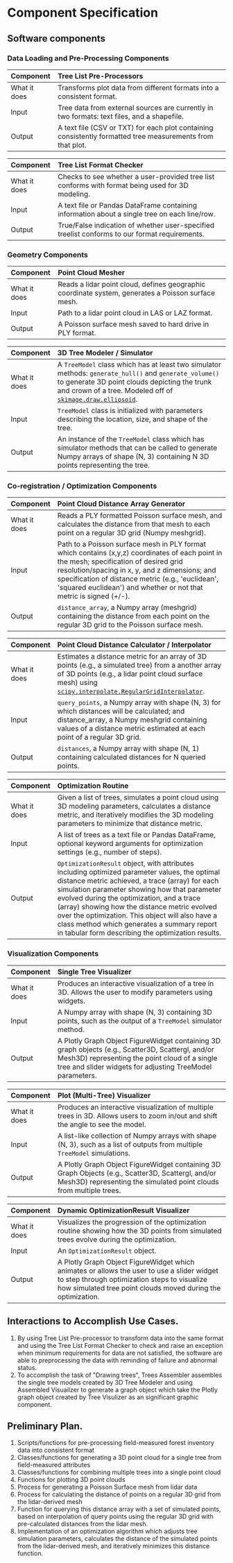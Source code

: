 # Component Specification

## Software components
### Data Loading and Pre-Processing Components
| Component | Tree List Pre-Processors |
| :-------- | :----------------------- |
| What it does | Transforms plot data from different formats into a consistent format. |
| Input | Tree data from external sources are currently in two formats: text files, and a shapefile. |
| Output | A text file (CSV or TXT) for each plot containing consistently formatted tree measurements from that plot. |

| Component | Tree List Format Checker |
| :-------- | :----------------------- |
| What it does | Checks to see whether a user-provided tree list conforms with format being used for 3D modeling. |
| Input | A text file or Pandas DataFrame containing information about a single tree on each line/row. |
| Output | True/False indication of whether user-specified treelist conforms to our format requirements. |

### Geometry Components
| Component | Point Cloud Mesher |
| :-------- | :----------------- |
| What it does | Reads a lidar point cloud, defines geographic coordinate system, generates a Poisson surface mesh. |
| Input | Path to a lidar point cloud in LAS or LAZ format. |
| Output | A Poisson surface mesh saved to hard drive in PLY format. |

| Component | 3D Tree Modeler / Simulator |
| :-------- | :-------------------------- |
| What it does | A `TreeModel` class which has at least two simulator methods: `generate_hull()` and `generate_volume()` to generate 3D point clouds depicting the trunk and crown of a tree. Modeled off of [`skimage.draw.ellipsoid`](https://github.com/scikit-image/scikit-image/blob/master/skimage/draw/draw3d.py#L5). |
| Input | `TreeModel` class is initialized with parameters describing the location, size, and shape of the tree. |
| Output | An instance of the `TreeModel` class which has simulator methods that can be called to generate Numpy arrays of shape (N, 3) containing N 3D points representing the tree. |

### Co-registration / Optimization Components
| Component | Point Cloud Distance Array Generator |
| :-------- | :----------------------------------- |
| What it does | Reads a PLY formatted Poisson surface mesh, and calculates the distance from that mesh to each point on a regular 3D grid (Numpy meshgrid). |
| Input | Path to a Poisson surface mesh in PLY format which contains (x,y,z) coordinates of each point in the mesh; specification of desired grid resolution/spacing in x, y, and z dimensions; and specification of distance metric (e.g., 'euclidean', 'squared euclidean') and whether or not that metric is signed (+/-). |
| Output | `distance_array`, a Numpy array (meshgrid) containing the distance from each point on the regular 3D grid to the Poisson surface mesh. |

| Component | Point Cloud Distance Calculator / Interpolator |
| :-------- | :--------------------------------------------- |
| What it does | Estimates a distance metric for an array of 3D points (e.g., a simulated tree) from a another array of 3D points (e.g., a lidar point cloud surface mesh) using [`scipy.interpolate.RegularGridInterpolator`](https://docs.scipy.org/doc/scipy-0.16.1/reference/generated/scipy.interpolate.RegularGridInterpolator.html). |
| Input | `query_points`, a Numpy array with shape (N, 3) for which distances will be calculated; and distance_array, a Numpy meshgrid containing values of a distance metric estimated at each point of a regular 3D grid. |
| Output | `distances`, a Numpy array with shape (N, 1) containing calculated distances for N queried points. |

| Component | Optimization Routine |
| :-------- | :------------------- |
| What it does | Given a list of trees, simulates a point cloud using 3D modeling parameters, calculates a distance metric, and iteratively modifies the 3D modeling parameters to minimize that distance metric. |
| Input | A list of trees as a text file or Pandas DataFrame, optional keyword arguments for optimization settings (e.g., number of steps). |
| Output | `OptimizationResult` object, with attributes including optimized parameter values, the optimal distance metric achieved, a trace (array) for each simulation parameter showing how that parameter evolved during the optimization, and a trace (array) showing how the distance metric evolved over the optimization. This object will also have a class method which generates a summary report in tabular form describing the optimization results. |

### Visualization Components
| Component | Single Tree Visualizer |
| :-------- | :--------------------- |
| What it does | Produces an interactive visualization of a tree in 3D. Allows the user to modify parameters using widgets. |
| Input | A Numpy array with shape (N, 3) containing 3D points, such as the output of a `TreeModel` simulator method. |
| Output | A Plotly Graph Object FigureWidget containing 3D graph objects (e.g., Scatter3D, Scattergl, and/or Mesh3D) representing the point cloud of a single tree and slider widgets for adjusting TreeModel parameters.

| Component | Plot (Multi-Tree) Visualizer |
| :-------- | :--------------------------- |
| What it does | Produces an interactive visualization of multiple trees in 3D. Allows users to zoom in/out and shift the angle to see the model. |
| Input | A list-like collection of Numpy arrays with shape (N, 3), such as a list of outputs from multiple `TreeModel` simulations. |
| Output | A Plotly Graph Object FigureWidget containing 3D Graph Objects (e.g., Scatter3D, Scattergl, and/or Mesh3D) representing the simulated point clouds from multiple trees. |

| Component | Dynamic OptimizationResult Visualizer |
| :-------- | :------------------------------------ |
| What it does | Visualizes the progression of the optimization routine showing how the 3D points from simulated trees evolve during the optimization. |
| Input | An `OptimizationResult` object. |
| Output | A Plotly Graph Object FigureWidget which animates or allows the user to use a slider widget to step through optimization steps to visualize how simulated tree point clouds moved during the optimization. |


## Interactions to Accomplish Use Cases.
1. By using Tree List Pre-processor to transform data into the same format and using the Tree List Format Checker to check and raise an exception when minimum requirements for data are not satisfied, the software are able to preprocessing the data with reminding of failure and abnormal status.
2. To accomplish the task of "Drawing trees", Trees Assembler assembles the single tree models created by 3D Tree Modeler and using Assembled Visuailzer to generate a graph object which take the Plotly graph object created by Tree Visulizer as an significant graphic component.


## Preliminary Plan.
1. Scripts/functions for pre-processing field-measured forest inventory data into consistent format
2. Classes/functions for generating a 3D point cloud for a single tree from field-measured attributes
3. Classes/functions for combining multiple trees into a single point cloud
4. Functions for plotting 3D point clouds
5. Process for generating a Poisson Surface mesh from lidar data
6. Process for calculating the distance of points on a regular 3D grid from the lidar-derived mesh
7. Function for querying this distance array with a set of simulated points, based on interpolation of query points using the regular 3D grid with pre-calculated distances from the lidar mesh.
8. Implementation of an optimization algorithm which adjusts tree simulation parameters, calculates the distance of the simulated points from the lidar-derived mesh, and iteratively minimizes this distance function.
